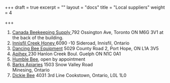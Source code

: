 +++
draft = true
excerpt = ""
layout = "docs"
title = "Local suppliers"
weight = 4

+++
1. [Canada Beekeeping Supply ](https://canadabeekeepingsupply.com) 792 Ossington Ave, Toronto ON M6G 3V1 at the back of the building.
2. [Innisfil Creek Honey ](https://innisfilcreekhoney.com)  6090 -10 Sideroad, Innisfil, Ontario
3. [Dancing Bee Equipment](https://dancingbeeequipment.com) 5029 County Road 2, Port Hope, ON L1A 3V5
4. [Apihex ](https://apihex.ca)230 Hanlon Creek Boul. Guelph ON N1C 0A1
5. [Humble Bee](http://humblebee.buzz), open by appointment
6. [Barks Apiaries](https://barksapiaries.ca) 1503 Snow Valley Road  
   Minesing, Ontario
7. [Dickie Bee](https://dickeybeehoney.com) 4031 3rd Line Cookstown, Ontario, L0L 1L0